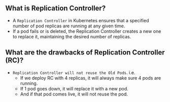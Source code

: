 ## What is Replication Controller?
- A `Replication Controller` in Kubernetes ensures that a specified number of pod replicas are running at any given time. 
- If a pod fails or is deleted, the Replication Controller creates a new one to replace it, maintaining the desired number of replicas.

## What are the drawbacks of Replication Controller (RC)?
- `Replication Controller will not reuse the Old Pods`.
  i.e.
  - If we deploy RC with 4 replicas, it will always make sure 4 pods are running.
  - If 1 pod goes down, it will replace it with a new pod.
  - And if that pod comes live, it will not reuse the pod.
